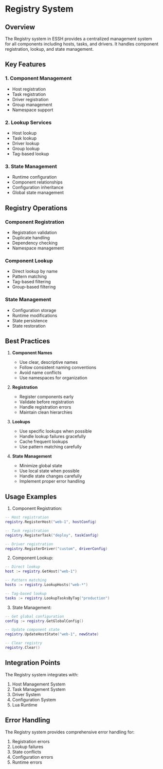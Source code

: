 # Registry System

## Overview

The Registry system in ESSH provides a centralized management system for all components including hosts, tasks, and drivers. It handles component registration, lookup, and state management.

## Key Features

### 1. Component Management
- Host registration
- Task registration
- Driver registration
- Group management
- Namespace support

### 2. Lookup Services
- Host lookup
- Task lookup
- Driver lookup
- Group lookup
- Tag-based lookup

### 3. State Management
- Runtime configuration
- Component relationships
- Configuration inheritance
- Global state management

## Registry Operations

### Component Registration
- Registration validation
- Duplicate handling
- Dependency checking
- Namespace management

### Component Lookup
- Direct lookup by name
- Pattern matching
- Tag-based filtering
- Group-based filtering

### State Management
- Configuration storage
- Runtime modifications
- State persistence
- State restoration

## Best Practices

1. **Component Names**
   - Use clear, descriptive names
   - Follow consistent naming conventions
   - Avoid name conflicts
   - Use namespaces for organization

2. **Registration**
   - Register components early
   - Validate before registration
   - Handle registration errors
   - Maintain clean hierarchies

3. **Lookups**
   - Use specific lookups when possible
   - Handle lookup failures gracefully
   - Cache frequent lookups
   - Use pattern matching carefully

4. **State Management**
   - Minimize global state
   - Use local state when possible
   - Handle state changes carefully
   - Implement proper error handling

## Usage Examples

1. Component Registration:
```lua
-- Host registration
registry.RegisterHost("web-1", hostConfig)

-- Task registration
registry.RegisterTask("deploy", taskConfig)

-- Driver registration
registry.RegisterDriver("custom", driverConfig)
```

2. Component Lookup:
```lua
-- Direct lookup
host := registry.GetHost("web-1")

-- Pattern matching
hosts := registry.LookupHosts("web-*")

-- Tag-based lookup
tasks := registry.LookupTasksByTag("production")
```

3. State Management:
```lua
-- Get global configuration
config := registry.GetGlobalConfig()

-- Update component state
registry.UpdateHostState("web-1", newState)

-- Clear registry
registry.Clear()
```

## Integration Points

The Registry system integrates with:
1. Host Management System
2. Task Management System
3. Driver System
4. Configuration System
5. Lua Runtime

## Error Handling

The Registry system provides comprehensive error handling for:
1. Registration errors
2. Lookup failures
3. State conflicts
4. Configuration errors
5. Runtime errors

